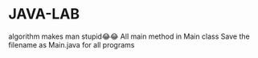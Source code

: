 # JAVA-LAB
algorithm makes man stupid😂😂
All main method in Main class
Save the filename as Main.java for
 all programs
